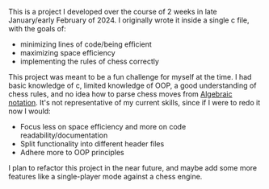 This is a project I developed over the course of 2 weeks in late January/early February of 2024.
I originally wrote it inside a single c file, with the goals of: 
- minimizing lines of code/being efficient
- maximizing space efficiency
- implementing the rules of chess correctly

This project was meant to be a fun challenge for myself at the time.
I had basic knowledge of c, limited knowledge of OOP, a good understanding of chess rules, and no idea how to parse chess moves from [Algebraic notation](https://en.wikipedia.org/wiki/Algebraic_notation_(chess)).
It's not representative of my current skills, since if I were to redo it now I would:
- Focus less on space efficiency and more on code readability/documentation
- Split functionality into different header files
- Adhere more to OOP principles

I plan to refactor this project in the near future, and maybe add some more features like a single-player mode against a chess engine.
